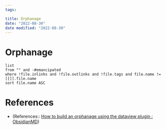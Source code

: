```yaml
---
tags:

title: Orphanage
date: "2022-08-30"
date modified: "2022-08-30"
---
```


# Orphanage
```dataview
list
from "" and -#emancipated
where !file.inlinks and !file.outlinks and !file.tags and file.name != [[]].file.name
sort file.name ASC
```

# References
- (References:: [How to build an orphanage using the dataview plugin : ObsidianMD](https://www.reddit.com/r/ObsidianMD/comments/wznc3l/how_to_build_an_orphanage_using_the_dataview/))

